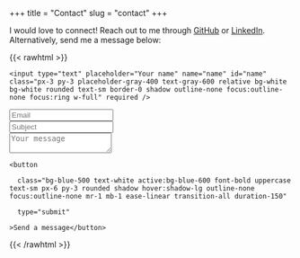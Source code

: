 +++
title = "Contact"
slug = "contact"
+++

I would love to connect! Reach out to me through [GitHub](https://github.com/patrickm663) or [LinkedIn](https://linkedin.com/in/patrick-moehrke-05b09ab3). Alternatively, send me a message below:


{{< rawhtml >}}
</br>
<script src="https://unpkg.com/tailwindcss-jit-cdn"></script>
<script src="/js/custom.js"></script>

<form onsubmit="sendMessage(document.getElementById('name').value, document.getElementById('email').value, document.getElementById('subject').value, document.getElementById('message').value)">

  <div class="mb-3 pt-0">

    <input type="text" placeholder="Your name" name="name" id="name" class="px-3 py-3 placeholder-gray-400 text-gray-600 relative bg-white bg-white rounded text-sm border-0 shadow outline-none focus:outline-none focus:ring w-full" required />

  </div>

  <div class="mb-3 pt-0">
    <input
      type="email"
      id="email"
      placeholder="Email"
      name="email"
      class="px-3 py-3 placeholder-gray-400 text-gray-600 relative bg-white bg-white rounded text-sm border-0 shadow outline-none focus:outline-none focus:ring w-full"
      required
    />

  </div>
  <div class="mb-3 pt-0">
    <input
      placeholder="Subject"
      name="subject"
      id="subject"
      class="px-3 py-3 placeholder-gray-400 text-gray-600 relative bg-white bg-white rounded text-sm border-0 shadow outline-none focus:outline-none focus:ring w-full"
      required
    />
  </div>
  <div class="mb-3 pt-0">
    <textarea
      placeholder="Your message"
      name="message"
      id="message"
      class="px-3 py-3 placeholder-gray-400 text-gray-600 relative bg-white bg-white rounded text-sm border-0 shadow outline-none focus:outline-none focus:ring w-full"
      required
    ></textarea>
  </div>

  <div class="mb-3 pt-0">

    <button

      class="bg-blue-500 text-white active:bg-blue-600 font-bold uppercase text-sm px-6 py-3 rounded shadow hover:shadow-lg outline-none focus:outline-none mr-1 mb-1 ease-linear transition-all duration-150"

      type="submit"

    >Send a message</button>

  </div>

</form>

{{< /rawhtml >}}
